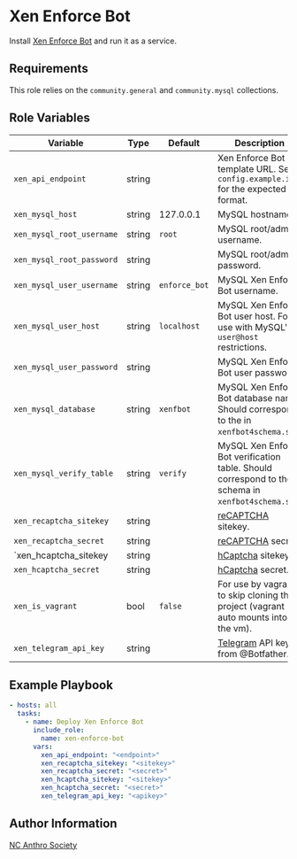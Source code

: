 # Xen Enforce Bot

Install [Xen Enforce Bot](https://github.com/ncanthrosociety/Xen-Enforce-Bot) and run it as a service.

## Requirements

This role relies on the `community.general` and `community.mysql` collections.

## Role Variables

| Variable                  | Type   | Default       | Description                                                                                        |
| ------------------------- | ------ | ------------- | -------------------------------------------------------------------------------------------------- |
| `xen_api_endpoint`        | string |               | Xen Enforce Bot UI template URL. See `config.example.ini` for the expected format.                 |
| `xen_mysql_host`          | string | 127.0.0.1     | MySQL hostname.                                                                                    |
| `xen_mysql_root_username` | string | `root`        | MySQL root/admin username.                                                                         |
| `xen_mysql_root_password` | string |               | MySQL root/admin password.                                                                         |
| `xen_mysql_user_username` | string | `enforce_bot` | MySQL Xen Enforce Bot username.                                                                    |
| `xen_mysql_user_host`     | string | `localhost`   | MySQL Xen Enforce Bot user host. For use with MySQL's `user@host` restrictions.                    |
| `xen_mysql_user_password` | string |               | MySQL Xen Enforce Bot user password.                                                               |
| `xen_mysql_database`      | string | `xenfbot`     | MySQL Xen Enforce Bot database name. Should correspond to the in `xenfbot4schema.sql`.             |
| `xen_mysql_verify_table`  | string | `verify`      | MySQL Xen Enforce Bot verification table. Should correspond to the schema in `xenfbot4schema.sql`. |
| `xen_recaptcha_sitekey`   | string |               | [reCAPTCHA](https://developers.google.com/recaptcha/intro) sitekey.                                |
| `xen_recaptcha_secret`    | string |               | [reCAPTCHA](https://developers.google.com/recaptcha/intro) secret.                                 |
| `xen_hcaptcha_sitekey     | string |               | [hCaptcha](https://docs.hcaptcha.com/) sitekey.                                                    |
| `xen_hcaptcha_secret`     | string |               | [hCaptcha](https://docs.hcaptcha.com/) secret.                                                     |
| `xen_is_vagrant`          | bool   | `false`       | For use by vagrant to skip cloning the project (vagrant auto mounts into the vm).                  |
| `xen_telegram_api_key`    | string |               | [Telegram](https://core.telegram.org/bots) API key from @Botfather.                                |

## Example Playbook

```yaml
- hosts: all
  tasks:
    - name: Deploy Xen Enforce Bot
      include_role:
        name: xen-enforce-bot
      vars:
        xen_api_endpoint: "<endpoint>"
        xen_recaptcha_sitekey: "<sitekey>"
        xen_recaptcha_secret: "<secret>"
        xen_hcaptcha_sitekey: "<sitekey>"
        xen_hcaptcha_secret: "<secret>"
        xen_telegram_api_key: "<apikey>"
```

## Author Information

[NC Anthro Society](https://ncanthrosociety.com)
